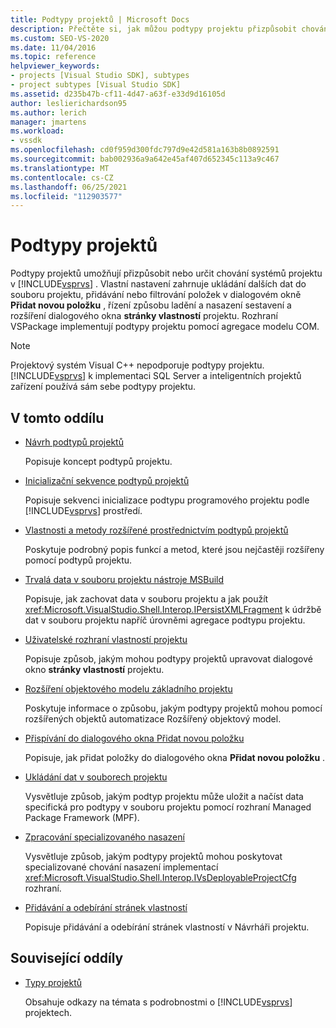 ```yaml
---
title: Podtypy projektů | Microsoft Docs
description: Přečtěte si, jak můžou podtypy projektu přizpůsobit chování projektových systémů sady Visual Studio. Rozhraní VSPackage implementují podtypy projektu pomocí agregace modelu COM.
ms.custom: SEO-VS-2020
ms.date: 11/04/2016
ms.topic: reference
helpviewer_keywords:
- projects [Visual Studio SDK], subtypes
- project subtypes [Visual Studio SDK]
ms.assetid: d235b47b-cf11-4d47-a63f-e33d9d16105d
author: leslierichardson95
ms.author: lerich
manager: jmartens
ms.workload:
- vssdk
ms.openlocfilehash: cd0f959d300fdc797d9e42d581a163b8b0892591
ms.sourcegitcommit: bab002936a9a642e45af407d652345c113a9c467
ms.translationtype: MT
ms.contentlocale: cs-CZ
ms.lasthandoff: 06/25/2021
ms.locfileid: "112903577"
---
```

# <a name="project-subtypes"></a>Podtypy projektů
Podtypy projektů umožňují přizpůsobit nebo určit chování systémů projektu v [!INCLUDE[vsprvs](../../code-quality/includes/vsprvs_md.md)] . Vlastní nastavení zahrnuje ukládání dalších dat do souboru projektu, přidávání nebo filtrování položek v dialogovém okně **Přidat novou položku** , řízení způsobu ladění a nasazení sestavení a rozšíření dialogového okna **stránky vlastností** projektu. Rozhraní VSPackage implementují podtypy projektu pomocí agregace modelu COM.

> [!NOTE]
> Projektový systém Visual C++ nepodporuje podtypy projektu. [!INCLUDE[vsprvs](../../code-quality/includes/vsprvs_md.md)] k implementaci SQL Server a inteligentních projektů zařízení používá sám sebe podtypy projektu.

## <a name="in-this-section"></a>V tomto oddílu

- [Návrh podtypů projektů](../../extensibility/internals/project-subtypes-design.md)

  Popisuje koncept podtypů projektu.

- [Inicializační sekvence podtypů projektů](../../extensibility/internals/initialization-sequence-of-project-subtypes.md)

  Popisuje sekvenci inicializace podtypu programového projektu podle [!INCLUDE[vsprvs](../../code-quality/includes/vsprvs_md.md)] prostředí.

- [Vlastnosti a metody rozšířené prostřednictvím podtypů projektů](../../extensibility/internals/properties-and-methods-extended-by-project-subtypes.md)

  Poskytuje podrobný popis funkcí a metod, které jsou nejčastěji rozšířeny pomocí podtypů projektu.

- [Trvalá data v souboru projektu nástroje MSBuild](../../extensibility/internals/persisting-data-in-the-msbuild-project-file.md)

  Popisuje, jak zachovat data v souboru projektu a jak použít <xref:Microsoft.VisualStudio.Shell.Interop.IPersistXMLFragment> k údržbě dat v souboru projektu napříč úrovněmi agregace podtypu projektu.

- [Uživatelské rozhraní vlastností projektu](../../extensibility/internals/project-property-user-interface.md)

  Popisuje způsob, jakým mohou podtypy projektů upravovat dialogové okno **stránky vlastností** projektu.

- [Rozšíření objektového modelu základního projektu](../../extensibility/internals/extending-the-object-model-of-the-base-project.md)

  Poskytuje informace o způsobu, jakým podtypy projektů mohou pomocí rozšířených objektů automatizace Rozšířený objektový model.

- [Přispívání do dialogového okna Přidat novou položku](../../extensibility/internals/contributing-to-the-add-new-item-dialog-box.md)

  Popisuje, jak přidat položky do dialogového okna **Přidat novou položku** .

- [Ukládání dat v souborech projektu](../../extensibility/saving-data-in-project-files.md)

  Vysvětluje způsob, jakým podtyp projektu může uložit a načíst data specifická pro podtypy v souboru projektu pomocí rozhraní Managed Package Framework (MPF).

- [Zpracování specializovaného nasazení](../../extensibility/internals/handling-specialized-deployment.md)

  Vysvětluje způsob, jakým podtypy projektů mohou poskytovat specializované chování nasazení implementací <xref:Microsoft.VisualStudio.Shell.Interop.IVsDeployableProjectCfg> rozhraní.

- [Přidávání a odebírání stránek vlastností](../../extensibility/adding-and-removing-property-pages.md)

  Popisuje přidávání a odebírání stránek vlastností v Návrháři projektu.

## <a name="related-sections"></a>Související oddíly

- [Typy projektů](../../extensibility/internals/project-types.md)

  Obsahuje odkazy na témata s podrobnostmi o [!INCLUDE[vsprvs](../../code-quality/includes/vsprvs_md.md)] projektech.
